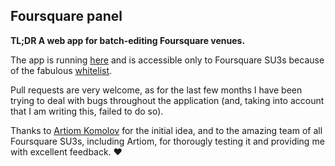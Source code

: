 Foursquare panel
----------

**TL;DR A web app for batch-editing Foursquare venues.**

The app is running [here](http://panel.alexey.ch) and is accessible
only to Foursquare SU3s because of the fabulous
[whitelist](https://github.com/appplemac/foursquare-panel/blob/master/helpers.rb#L13).

Pull requests are very welcome, as for the last few months I have been
trying to deal with bugs throughout the application (and, taking into
account that I am writing this, failed to do so).

Thanks to [Artiom Komolov](http://komolov.com) for the initial idea,
and to the amazing team of all Foursquare SU3s, including Artiom, for
thorougly testing it and providing me with excellent feedback. :heart:

